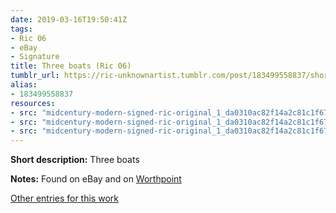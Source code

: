 ```yaml
---
date: 2019-03-16T19:50:41Z
tags:
- Ric 06
- eBay
- Signature
title: Three boats (Ric 06)
tumblr_url: https://ric-unknownartist.tumblr.com/post/183499558837/short-description-three-boats-notes-found-on
alias:
- 183499558837
resources:
- src: "midcentury-modern-signed-ric-original_1_da0310ac82f14a2c81c1f679e742340a-1.jpg"
- src: "midcentury-modern-signed-ric-original_1_da0310ac82f14a2c81c1f679e742340a-2.jpg"
- src: "midcentury-modern-signed-ric-original_1_da0310ac82f14a2c81c1f679e742340a.jpg"
---
```


**Short description:** Three boats

**Notes:** Found on eBay and on [Worthpoint](https://www.worthpoint.com/worthopedia/midcentury-modern-signed-ric-original-1853971802)

[Other entries for this work](/tags/ric-06)
